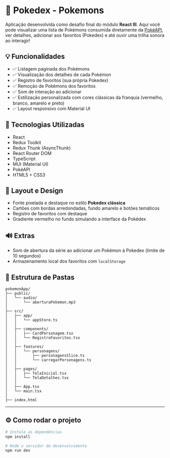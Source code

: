 # 🧾 Pokedex - Pokemons

Aplicação desenvolvida como desafio final do módulo **React III**. Aqui você pode visualizar uma lista de Pokémons consumida diretamente da [PokéAPI](https://pokeapi.co/), ver detalhes, adicionar aos favoritos (Pokedex) e até ouvir uma trilha sonora ao interagir!

## 💡 Funcionalidades

- ✅ Listagem paginada dos Pokémons
- ✅ Visualização dos detalhes de cada Pokémon
- ✅ Registro de favoritos (sua própria Pokedex)
- ✅ Remoção de Pokémons dos favoritos
- ✅ Som de interação ao adicionar
- ✅ Estilização personalizada com cores clássicas da franquia (vermelho, branco, amarelo e preto)
- ✅ Layout responsivo com Material UI

## 🚀 Tecnologias Utilizadas

- React
- Redux Toolkit
- Redux Thunk (AsyncThunk)
- React Router DOM
- TypeScript
- MUI (Material UI)
- PokéAPI
- HTML5 + CSS3

## 🎨 Layout e Design

- Fonte pixelada e destaque no estilo **Pokedex clássica**
- Cartões com bordas arredondadas, fundo amarelo e botões temáticos
- Registro de favoritos com destaque
- Gradiente vermelho no fundo simulando a interface da Pokédex

## 🔊 Extras

- Som de abertura da série ao adicionar um Pokémon à Pokedex (limite de 10 segundos)
- Armazenamento local dos favoritos com `localStorage`

## 📁 Estrutura de Pastas

```
pokemonApp/
├── public/
│   └── audio/
│       └── aberturaPokemon.mp3
│
├── src/
│   ├── app/
│   │   └── appStore.ts
│   │
│   ├── components/
│   │   ├── CardPersonagem.tsx
│   │   └── RegistroFavoritos.tsx
│   │
│   ├── features/
│   │   └── personagens/
│   │       ├── personagensSlice.ts
│   │       └── carregarPersonagens.ts
│   │
│   ├── pages/
│   │   ├── TelaInicial.tsx
│   │   └── TelaDetalhes.tsx
│   │
│   ├── App.tsx
│   └── main.tsx
│
├── index.html
```
---


## ⚙️ Como rodar o projeto

```bash
# Instale as dependências
npm install

# Rode o servidor de desenvolvimento
npm run dev

